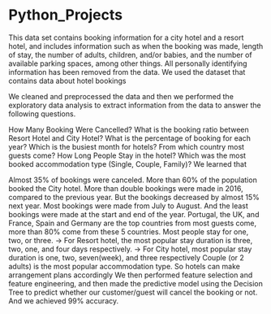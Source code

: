 # Python_Projects

This data set contains booking information for a city hotel and a resort hotel, and includes information such as when the booking was made, length of stay, the number of adults, children, and/or babies, and the number of available parking spaces, among other things.
All personally identifying information has been removed from the data.
We used the dataset that contains data about hotel bookings

We cleaned and preprocessed the data and then we performed the exploratory data analysis to extract information from the data to answer the following questions.

How Many Booking Were Cancelled?
What is the booking ratio between Resort Hotel and City Hotel?
What is the percentage of booking for each year?
Which is the busiest month for hotels?
From which country most guests come?
How Long People Stay in the hotel?
Which was the most booked accommodation type (Single, Couple, Family)?
We learned that

Almost 35% of bookings were canceled.
More than 60% of the population booked the City hotel.
More than double bookings were made in 2016, compared to the previous year. But the bookings decreased by almost 15% next year.
Most bookings were made from July to August. And the least bookings were made at the start and end of the year.
Portugal, the UK, and France, Spain and Germany are the top countries from most guests come, more than 80% come from these 5 countries.
Most people stay for one, two, or three.
-> For Resort hotel, the most popular stay duration is three, two, one, and four days respectively.
-> For City hotel, most popular stay duration is one, two, seven(week), and three respectively
Couple (or 2 adults) is the most popular accommodation type. So hotels can make arrangement plans accordingly
We then performed feature selection and feature engineering, and then made the predictive model using the Decision Tree to predict whether our customer/guest will cancel the booking or not. And we achieved 99% accuracy.
